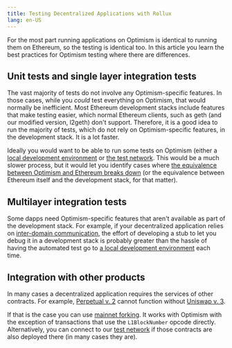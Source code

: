 ```yaml
---
title: Testing Decentralized Applications with Rollux
lang: en-US
---
```


For the most part running applications on Optimism is identical to running them on Ethereum, so the testing is identical too.
In this article you learn the best practices for Optimism testing where there are differences.


## Unit tests and single layer integration tests

The vast majority of tests do not involve any Optimism-specific features.
In those cases, while you *could* test everything on Optimism, that would normally be inefficient.
Most Ethereum development stacks include features that make testing easier, which normal Ethereum clients, such as geth (and our modified version, l2geth) don't support.
Therefore, it is a good idea to run the majority of tests, which do not rely on Optimism-specific features, in the development stack.
It is a lot faster.

Ideally you would want to be able to run some tests on Optimism (either a [local development environment](dev-node.md) or [the test network](../../useful-tools/networks.md#optimism-goerli).
This would be a much slower process, but it would let you identify cases where [the equivalence between Optimism and Ethereum breaks down](differences.md) (or the equivalence between Ethereum itself and the development stack, for that matter).

## Multilayer integration tests

Some dapps need Optimism-specific features that aren't available as part of the development stack.
For example, if your decentralized application relies on [inter-domain communication](../bridge/messaging.md), the effort of developing a stub to let you debug it in a development stack is probably greater than the hassle of having the automated test go to [a local development environment](dev-node.md) each time.


## Integration with other products

In many cases a decentralized application requires the services of other contracts. 
For example, [Perpetual v. 2](https://v2docs.perp.fi/benefits-of-v2) cannot function without [Uniswap v. 3](https://uniswap.org/blog/uniswap-v3).

If that is the case you can use [mainnet forking](https://hardhat.org/hardhat-network/guides/mainnet-forking.html).
It works with Optimism with the exception of transactions that use the `L1BlockNumber` opcode directly.
Alternatively, you can connect to our [test network](../../useful-tools/networks.md#optimism-goerli) if those contracts are also deployed there (in many cases they are).
